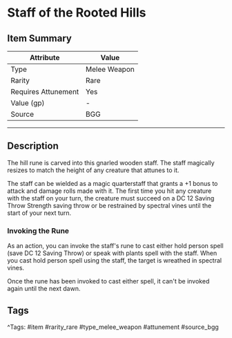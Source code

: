 # Staff of the Rooted Hills

## Item Summary

| Attribute            | Value                        |
|----------------------|------------------------------|
| Type                 | Melee Weapon |
| Rarity               | Rare             |
| Requires Attunement  | Yes                |
| Value (gp)           | -    |
| Source               | BGG |

---

## Description

The hill rune is carved into this gnarled wooden staff. The staff magically resizes to match the height of any creature that attunes to it.

The staff can be wielded as a magic quarterstaff that grants a +1 bonus to attack and damage rolls made with it. The first time you hit any creature with the staff on your turn, the creature must succeed on a DC 12 Saving Throw Strength saving throw or be restrained by spectral vines until the start of your next turn.

### Invoking the Rune

As an action, you can invoke the staff's rune to cast either hold person spell (save DC 12 Saving Throw) or speak with plants spell with the staff. When you cast hold person spell using the staff, the target is wreathed in spectral vines.

Once the rune has been invoked to cast either spell, it can't be invoked again until the next dawn.

## Tags

^Tags: #item #rarity_rare #type_melee_weapon #attunement #source_bgg